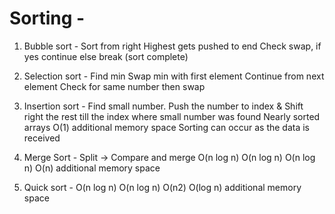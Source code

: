 # Sorting -
  
  1. Bubble sort -
      Sort from right
      Highest gets pushed to end
	    Check swap, if yes continue else break (sort complete)
  
  2. Selection sort -
      Find min
      Swap min with first element
      Continue from next element
      Check for same number then swap
  
  3. Insertion sort -
      Find small number. Push the number to index & Shift right the rest till the index where small number was found
      Nearly sorted arrays
      O(1) additional memory space
      Sorting can occur as the data is received

  4. Merge Sort -
      Split -> Compare and merge
      O(n log n) O(n log n) O(n log n)
      O(n) additional memory space

  5. Quick sort -
      O(n log n) O(n log n) O(n2)
      O(log n) additional memory space
